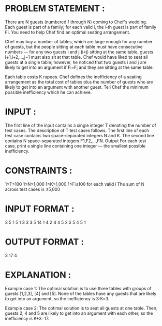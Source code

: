 # PROBLEM STATEMENT :

There are N guests (numbered 1 through N) coming to Chef's wedding. Each guest is part of a family; for each valid i, the i-th guest is part of family Fi. You need to help Chef find an optimal seating arrangement.

Chef may buy a number of tables, which are large enough for any number of guests, but the people sitting at each table must have consecutive numbers ― for any two guests i and j (i<j) sitting at the same table, guests i+1,i+2,…,j−1 must also sit at that table. Chef would have liked to seat all guests at a single table; however, he noticed that two guests i and j are likely to get into an argument if Fi=Fj and they are sitting at the same table.

Each table costs K rupees. Chef defines the inefficiency of a seating arrangement as the total cost of tables plus the number of guests who are likely to get into an argument with another guest. Tell Chef the minimum possible inefficiency which he can achieve.



# INPUT :

The first line of the input contains a single integer T denoting the number of test cases. The description of T test cases follows.
The first line of each test case contains two space-separated integers N and K.
The second line contains N space-separated integers F1,F2,…,FN.
Output
For each test case, print a single line containing one integer ― the smallest possible inefficiency.



# CONSTRAINTS :

1≤T≤100
1≤N≤1,000
1≤K≤1,000
1≤Fi≤100 for each valid i
The sum of N across test cases is ≤5,000



# INPUT FORMAT :

3
5 1
5 1 3 3 3
5 14
1 4 2 4 4
5 2
3 5 4 5 1



# OUTPUT FORMAT :

3
17
4



# EXPLANATION :

Example case 1: The optimal solution is to use three tables with groups of guests [1,2,3], [4] and [5]. None of the tables have any guests that are likely to get into an argument, so the inefficiency is 3⋅K=3.

Example case 2: The optimal solution is to seat all guests at one table. Then, guests 2, 4 and 5 are likely to get into an argument with each other, so the inefficiency is K+3=17.